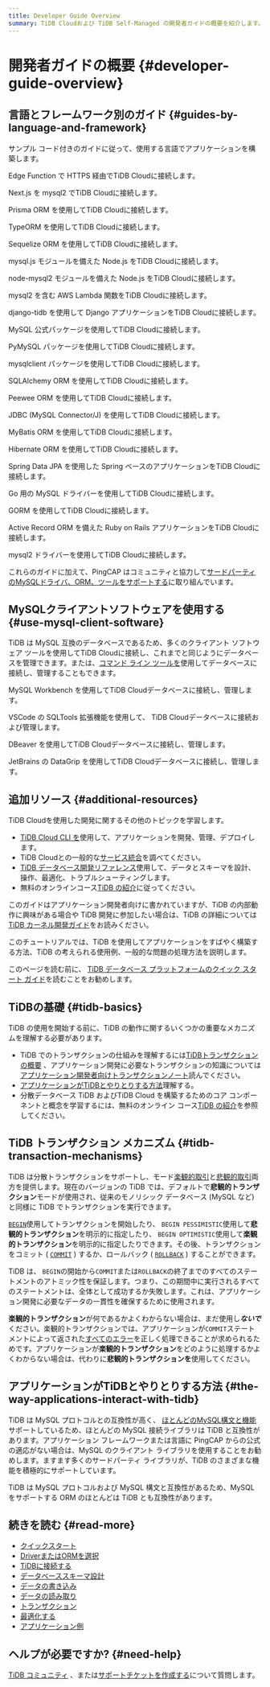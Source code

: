 ```yaml
---
title: Developer Guide Overview
summary: TiDB Cloudおよび TiDB Self-Managed の開発者ガイドの概要を紹介します。
---
```


# 開発者ガイドの概要 {#developer-guide-overview}

<CustomContent platform="tidb-cloud">

<IntroHero title="TiDB Cloudの基礎を学ぶ" content="TiDB Cloud is the fully-managed service built on top of TiDB, which is highly compatible with the MySQL protocol and supports most MySQL syntax and features." videoTitle="TiDB Cloud in 3 minutes"><IntroHeroVideo src="https://www.youtube.com/embed/skCV9BEmjbo?autoplay=1" title="3分でわかるTiDBクラウド" /></IntroHero>

## 言語とフレームワーク別のガイド {#guides-by-language-and-framework}

サンプル コード付きのガイドに従って、使用する言語でアプリケーションを構築します。

<DevLangAccordion label="JavaScript" defaultExpanded><DevToolCard title="サーバーレス ドライバー (ベータ版)" logo="tidb" docLink="/tidbcloud/serverless-driver" githubLink="https://github.com/tidbcloud/serverless-js">

Edge Function で HTTPS 経由でTiDB Cloudに接続します。

</DevToolCard><DevToolCard title="次" logo="nextjs" docLink="/tidbcloud/dev-guide-sample-application-nextjs" githubLink="https://github.com/vercel/next.js">

Next.js を mysql2 でTiDB Cloudに接続します。

</DevToolCard><DevToolCard title="プリズマ" logo="prisma" docLink="/tidbcloud/dev-guide-sample-application-nodejs-prisma" githubLink="https://github.com/prisma/prisma">

Prisma ORM を使用してTiDB Cloudに接続します。

</DevToolCard><DevToolCard title="タイプORM" logo="typeorm" docLink="/tidbcloud/dev-guide-sample-application-nodejs-typeorm" githubLink="https://github.com/typeorm/typeorm">

TypeORM を使用してTiDB Cloudに接続します。

</DevToolCard><DevToolCard title="続編" logo="sequelize" docLink="/tidbcloud/dev-guide-sample-application-nodejs-sequelize" githubLink="https://github.com/sequelize/sequelize">

Sequelize ORM を使用してTiDB Cloudに接続します。

</DevToolCard><DevToolCard title="js の" logo="mysql" docLink="/tidbcloud/dev-guide-sample-application-nodejs-mysqljs" githubLink="https://github.com/mysqljs/mysql">

mysql.js モジュールを備えた Node.js をTiDB Cloudに接続します。

</DevToolCard><DevToolCard title="ノード-mysql2" logo="mysql" docLink="/tidbcloud/dev-guide-sample-application-nodejs-mysql2" githubLink="https://github.com/sidorares/node-mysql2">

node-mysql2 モジュールを備えた Node.js をTiDB Cloudに接続します。

</DevToolCard><DevToolCard title="AWS ラムダ" logo="aws-lambda" docLink="/tidbcloud/dev-guide-sample-application-aws-lambda" githubLink="https://github.com/sidorares/node-mysql2">

mysql2 を含む AWS Lambda 関数をTiDB Cloudに接続します。

</DevToolCard>
</DevLangAccordion>

<DevLangAccordion label="Python" defaultExpanded><DevToolCard title="ジャンゴ" logo="django" docLink="/tidbcloud/dev-guide-sample-application-python-django" githubLink="https://github.com/pingcap/django-tidb">

django-tidb を使用して Django アプリケーションをTiDB Cloudに接続します。

</DevToolCard><DevToolCard title="MySQL コネクタ/Python" logo="python" docLink="/tidbcloud/dev-guide-sample-application-python-mysql-connector" githubLink="https://github.com/mysql/mysql-connector-python">

MySQL 公式パッケージを使用してTiDB Cloudに接続します。

</DevToolCard><DevToolCard title="pyMySQL の" logo="python" docLink="/tidbcloud/dev-guide-sample-application-python-pymysql" githubLink="https://github.com/PyMySQL/PyMySQL">

PyMySQL パッケージを使用してTiDB Cloudに接続します。

</DevToolCard><DevToolCard title="mysqlクライアント" logo="python" docLink="/tidbcloud/dev-guide-sample-application-python-mysqlclient" githubLink="https://github.com/PyMySQL/mysqlclient">

mysqlclient パッケージを使用してTiDB Cloudに接続します。

</DevToolCard><DevToolCard title="SQLアルケミー" logo="sqlalchemy" docLink="/tidbcloud/dev-guide-sample-application-python-sqlalchemy" githubLink="https://github.com/sqlalchemy/sqlalchemy">

SQLAlchemy ORM を使用してTiDB Cloudに接続します。

</DevToolCard><DevToolCard title="ピーウィー" logo="peewee" docLink="/tidbcloud/dev-guide-sample-application-python-peewee" githubLink="https://github.com/coleifer/peewee">

Peewee ORM を使用してTiDB Cloudに接続します。

</DevToolCard>
</DevLangAccordion>

<DevLangAccordion label="Java"><DevToolCard title="ODBC ドライバ" logo="java" docLink="/tidbcloud/dev-guide-sample-application-java-jdbc" githubLink="https://github.com/mysql/mysql-connector-j">

JDBC (MySQL Connector/J) を使用してTiDB Cloudに接続します。

</DevToolCard><DevToolCard title="マイバティス" logo="mybatis" docLink="/tidbcloud/dev-guide-sample-application-java-mybatis" githubLink="https://github.com/mybatis/mybatis-3">

MyBatis ORM を使用してTiDB Cloudに接続します。

</DevToolCard><DevToolCard title="休止状態" logo="hibernate" docLink="/tidbcloud/dev-guide-sample-application-java-hibernate" githubLink="https://github.com/hibernate/hibernate-orm">

Hibernate ORM を使用してTiDB Cloudに接続します。

</DevToolCard><DevToolCard title="スプリングブート" logo="spring" docLink="/tidbcloud/dev-guide-sample-application-java-spring-boot" githubLink="https://github.com/spring-projects/spring-data-jpa">

Spring Data JPA を使用した Spring ベースのアプリケーションをTiDB Cloudに接続します。

</DevToolCard>
</DevLangAccordion>

<DevLangAccordion label="Go"><DevToolCard title="Go-MySQL-ドライバー" logo="go" docLink="/tidbcloud/dev-guide-sample-application-golang-sql-driver" githubLink="https://github.com/go-sql-driver/mysql">

Go 用の MySQL ドライバーを使用してTiDB Cloudに接続します。

</DevToolCard><DevToolCard title="ゴーム" logo="gorm" docLink="/tidbcloud/dev-guide-sample-application-golang-gorm" githubLink="https://github.com/go-gorm/gorm">

GORM を使用してTiDB Cloudに接続します。

</DevToolCard>
</DevLangAccordion>

<DevLangAccordion label="Ruby"><DevToolCard title="ルビーオンレール" logo="rails" docLink="/tidbcloud/dev-guide-sample-application-ruby-rails" githubLink="https://github.com/rails/rails/tree/main/activerecord">

Active Record ORM を備えた Ruby on Rails アプリケーションをTiDB Cloudに接続します。

</DevToolCard><DevToolCard title="マイSQL2" logo="ruby" docLink="/tidbcloud/dev-guide-sample-application-ruby-mysql2" githubLink="https://github.com/brianmario/mysql2">

mysql2 ドライバーを使用してTiDB Cloudに接続します。

</DevToolCard>
</DevLangAccordion>

これらのガイドに加えて、PingCAP はコミュニティと協力して[サードパーティのMySQLドライバ、ORM、ツールをサポートする](/develop/dev-guide-third-party-support.md)に取り組んでいます。

## MySQLクライアントソフトウェアを使用する {#use-mysql-client-software}

TiDB は MySQL 互換のデータベースであるため、多くのクライアント ソフトウェア ツールを使用してTiDB Cloudに接続し、これまでと同じようにデータベースを管理できます。または、<a href="/tidbcloud/get-started-with-cli">コマンド ライン ツールを</a>使用してデータベースに接続し、管理することもできます。

<DevToolGroup><DevToolCard title="MySQL ワークベンチ" logo="mysql-1" docLink="/tidbcloud/dev-guide-gui-mysql-workbench">

MySQL Workbench を使用してTiDB Cloudデータベースに接続し、管理します。

</DevToolCard><DevToolCard title="ビジュアルスタジオコード" logo="vscode" docLink="/tidbcloud/dev-guide-gui-vscode-sqltools">

VSCode の SQLTools 拡張機能を使用して、 TiDB Cloudデータベースに接続および管理します。

</DevToolCard><DevToolCard title="DBeaver" logo="dbeaver" docLink="/tidbcloud/dev-guide-gui-dbeaver">

DBeaver を使用してTiDB Cloudデータベースに接続し、管理します。

</DevToolCard><DevToolCard title="データグリップ" logo="datagrip" docLink="/tidbcloud/dev-guide-gui-datagrip">

JetBrains の DataGrip を使用してTiDB Cloudデータベースに接続し、管理します。

</DevToolCard>
</DevToolGroup>

## 追加リソース {#additional-resources}

TiDB Cloudを使用した開発に関するその他のトピックを学習します。

-   <a href="/tidbcloud/get-started-with-cli">TiDB Cloud CLI を</a>使用して、アプリケーションを開発、管理、デプロイします。
-   TiDB Cloudとの一般的な<a href="/tidbcloud/integrate-tidbcloud-with-airbyte">サービス統合</a>を調べてください。
-   [TiDB データベース開発リファレンス](/develop/dev-guide-schema-design-overview.md)使用して、データとスキーマを設計、操作、最適化、トラブルシューティングします。
-   無料のオンラインコース[TiDB の紹介](https://eng.edu.pingcap.com/catalog/info/id:203/?utm_source=docs-dev-guide)に従ってください。

</CustomContent>

<CustomContent platform="tidb">

このガイドはアプリケーション開発者向けに書かれていますが、TiDB の内部動作に興味がある場合や TiDB 開発に参加したい場合は、TiDB の詳細については[TiDB カーネル開発ガイド](https://pingcap.github.io/tidb-dev-guide/)をお読みください。

このチュートリアルでは、TiDB を使用してアプリケーションをすばやく構築する方法、TiDB の考えられる使用例、一般的な問題の処理方法を説明します。

このページを読む前に、 [TiDB データベース プラットフォームのクイック スタート ガイド](/quick-start-with-tidb.md)を読むことをお勧めします。

## TiDBの基礎 {#tidb-basics}

TiDB の使用を開始する前に、TiDB の動作に関するいくつかの重要なメカニズムを理解する必要があります。

-   TiDB でのトランザクションの仕組みを理解するには[TiDBトランザクションの概要](/transaction-overview.md) 、アプリケーション開発に必要なトランザクションの知識については[アプリケーション開発者向けトランザクションノート](/develop/dev-guide-transaction-overview.md)読んでください。
-   [アプリケーションがTiDBとやりとりする方法](#the-way-applications-interact-with-tidb)理解する。
-   分散データベース TiDB およびTiDB Cloud を構築するためのコア コンポーネントと概念を学習するには、無料のオンライン コース[TiDB の紹介](https://eng.edu.pingcap.com/catalog/info/id:203/?utm_source=docs-dev-guide)を参照してください。

## TiDB トランザクション メカニズム {#tidb-transaction-mechanisms}

TiDB は分散トランザクションをサポートし、モード[楽観的取引](/optimistic-transaction.md)と[悲観的取引](/pessimistic-transaction.md)両方を提供します。現在のバージョンの TiDB では、デフォルトで**悲観的トランザクション**モードが使用され、従来のモノリシック データベース (MySQL など) と同様に TiDB でトランザクションを実行できます。

[`BEGIN`](/sql-statements/sql-statement-begin.md)使用してトランザクションを開始したり、 `BEGIN PESSIMISTIC`使用して**悲観的トランザクション**を明示的に指定したり、 `BEGIN OPTIMISTIC`使用して**楽観的トランザクション**を明示的に指定したりできます。その後、トランザクションをコミット ( [`COMMIT`](/sql-statements/sql-statement-commit.md) ) するか、ロールバック ( [`ROLLBACK`](/sql-statements/sql-statement-rollback.md) ) することができます。

TiDB は、 `BEGIN`の開始から`COMMIT`または`ROLLBACK`の終了までのすべてのステートメントのアトミック性を保証します。つまり、この期間中に実行されるすべてのステートメントは、全体として成功するか失敗します。これは、アプリケーション開発に必要なデータの一貫性を確保するために使用されます。

**楽観的トランザクション**が何であるかよくわからない場合は、まだ使用し***ないで***ください。楽観的トランザクションでは、アプリケーションが`COMMIT`ステートメントによって返された[すべてのエラー](/error-codes.md)を正しく処理できることが求められるためです。アプリケーションが**楽観的トランザクション**をどのように処理するかよくわからない場合は、代わりに**悲観的トランザクションを**使用してください。

## アプリケーションがTiDBとやりとりする方法 {#the-way-applications-interact-with-tidb}

TiDB は MySQL プロトコルとの互換性が高く、 [ほとんどのMySQL構文と機能](/mysql-compatibility.md)サポートしているため、ほとんどの MySQL 接続ライブラリは TiDB と互換性があります。アプリケーション フレームワークまたは言語に PingCAP からの公式の適応がない場合は、MySQL のクライアント ライブラリを使用することをお勧めします。ますます多くのサードパーティ ライブラリが、TiDB のさまざまな機能を積極的にサポートしています。

TiDB は MySQL プロトコルおよび MySQL 構文と互換性があるため、MySQL をサポートする ORM のほとんどは TiDB とも互換性があります。

## 続きを読む {#read-more}

-   [クイックスタート](/develop/dev-guide-build-cluster-in-cloud.md)
-   [DriverまたはORMを選択](/develop/dev-guide-choose-driver-or-orm.md)
-   [TiDBに接続する](/develop/dev-guide-connect-to-tidb.md)
-   [データベーススキーマ設計](/develop/dev-guide-schema-design-overview.md)
-   [データの書き込み](/develop/dev-guide-insert-data.md)
-   [データの読み取り](/develop/dev-guide-get-data-from-single-table.md)
-   [トランザクション](/develop/dev-guide-transaction-overview.md)
-   [最適化する](/develop/dev-guide-optimize-sql-overview.md)
-   [アプリケーション例](/develop/dev-guide-sample-application-java-spring-boot.md)

## ヘルプが必要ですか? {#need-help}

[TiDB コミュニティ](https://ask.pingcap.com/) 、または[サポートチケットを作成する](/support.md)について質問します。

</CustomContent>
